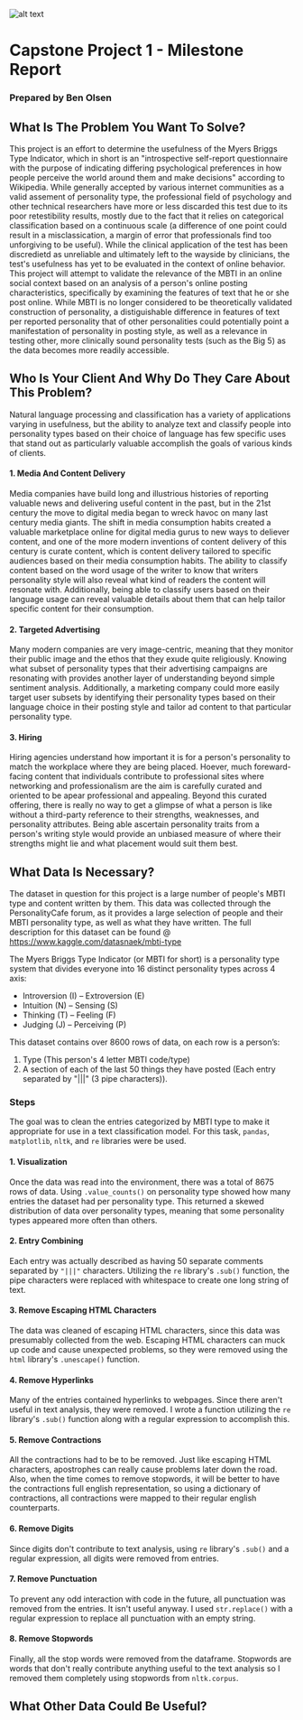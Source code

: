 ![alt text](https://startupbeat.com/wp-content/uploads/2015/12/springboard-logo-secondary-RGB.jpg "Logo Title Text 1")
# Capstone Project 1 - Milestone Report
### Prepared by Ben Olsen
## What Is The Problem You Want To Solve?
This project is an effort to determine the usefulness of the Myers Briggs Type Indicator, which in short is 
an "introspective self-report questionnaire with the purpose of indicating differing psychological preferences in how people 
perceive the world around them and make decisions" according to Wikipedia. While generally accepted by various internet
communities as a valid assement of personality type, the professional field of psychology and other technical researchers have
more or less discarded this test due to its poor retestibility results, mostly due to the fact that it relies on categorical 
classification based on a continuous scale (a difference of one point could result in a misclassication, a margin of error that professionals find too unforgiving to be useful). While the clinical application of the test has been discredietd as unreliable and ultimately left to the wayside by clinicians, the test's usefulness has yet to be evaluated in the context of online behavior. This project will attempt to validate the relevance of the MBTI in an online social context based on an analysis of a person's online posting characteristics, specifically by examining the features of text that he or she post online. While MBTI is no longer considered to be theoretically validated construction of personality, a distiguishable difference in features of text per reported personality that of other personalities could potentially point a manifestation of personality in posting style, as well as a relevance in testing other, more clinically sound personality tests (such as the Big 5) as the data becomes more readily accessible.
## Who Is Your Client And Why Do They Care About This Problem?
Natural language processing and classification has a variety of applications varying in usefulness, but the ability to analyze text and classify people into personality types based on their choice of language has few specific uses that stand out as particularly valuable accomplish the goals of various kinds of clients.
#### 1. Media And Content Delivery

   Media companies have build long and illustrious histories of reporting valuable news and delivering useful content in the past, but in the 21st century the move to digital media began to wreck havoc on many last century media giants. The shift in media consumption habits created a valuable marketplace online for digital media gurus to new ways to deliever content, and one of the more modern inventions of content delivery of this century is curate content, which is content delivery tailored to specific audiences based on their media consumption habits. The ability to classify content based on the word usage of the writer to know that writers personality style will also reveal what kind of readers the content will resonate with. Additionally, being able to classify users based on their language usage can reveal valuable details about them that can help tailor specific content for their  consumption.

#### 2. Targeted Advertising

   Many modern companies are very image-centric, meaning that they monitor their public image and the ethos that they exude quite religiously. Knowing what subset of personality types that their advertising campaigns are resonating with provides another layer of understanding beyond simple sentiment analysis. Additionally, a marketing company could more easily target user subsets by identifying their personality types based on their language choice in their posting style and tailor ad content to that particular personality type.
   
#### 3. Hiring

   Hiring agencies understand how important it is for a person's personality to match the workplace where they are being placed. Hoever, much foreward-facing content that individuals contribute to professional sites where networking and professionalism are the aim is carefully curated and oriented to be apear professional and appealing. Beyond this curated offering, there is really no way to get a glimpse of what a person is like without a third-party reference to their strengths, weaknesses, and personality attributes. Being able ascertain personality traits from a person's writing style would provide an unbiased measure of where their strengths might lie and what placement would suit them best. 

## What Data Is Necessary? 
The dataset in question for this project is a large number of people's MBTI type and content written by them. This data was collected through the PersonalityCafe forum, as it provides a large selection of people and their MBTI personality type, as well as what they have written. The full description for this dataset can be found @ <https://www.kaggle.com/datasnaek/mbti-type>

The Myers Briggs Type Indicator (or MBTI for short) is a personality type system that divides everyone into 16 distinct personality types across 4 axis:

* Introversion (I) – Extroversion (E)
* Intuition (N) – Sensing (S)
* Thinking (T) – Feeling (F)
* Judging (J) – Perceiving (P)

This dataset contains over 8600 rows of data, on each row is a person’s:

1. Type (This person's 4 letter MBTI code/type)
2. A section of each of the last 50 things they have posted (Each entry separated by "|||" (3 pipe characters)). 

### Steps
The goal was to clean the entries categorized by MBTI type to make it appropriate for use in a text classification model. For this task, ```pandas```, ```matplotlib```, ```nltk```, and ```re``` libraries were be used.
#### 1. Visualization
Once the data was read into the environment, there was a total of 8675 rows of data. Using ```.value_counts()``` on personality type showed how many entries the dataset had per personality type. This returned a skewed distribution of data over personality types, meaning that some personality types appeared more often than others. 
#### 2. Entry Combining
Each entry was actually described as having 50 separate comments separated by ```"|||"``` characters. Utilizing the ```re``` library's ```.sub()``` function, the pipe characters were replaced with whitespace to create one long string of text. 
#### 3. Remove Escaping HTML Characters
The data was cleaned of escaping HTML characters, since this data was presumably collected from the web. Escaping HTML characters can muck up code and cause unexpected problems, so they were removed using the ```html``` library's ```.unescape()``` function. 
#### 4. Remove Hyperlinks
Many of the entries contained hyperlinks to webpages. Since there aren't useful in text analysis, they were removed. I wrote a function utilizing the ```re``` library's ```.sub()``` function along with a regular expression to accomplish this. 
#### 5. Remove Contractions
All the contractions had to be to be removed. Just like escaping HTML characters, apostrophes can really cause problems later down the road. Also, when the time comes to remove stopwords, it will be better to have the contractions full english representation,  so using a dictionary of contractions, all contractions  were mapped to their regular english counterparts.
#### 6. Remove Digits
Since digits don't contribute to text analysis, using ```re``` library's ```.sub()``` and a regular expression, all digits were removed from entries.
#### 7. Remove Punctuation
To prevent any odd interaction with code in the future, all punctuation was removed from the entries. It isn't useful anyway. I used ```str.replace()``` with a regular expression to replace all punctuation with an empty string. 
#### 8. Remove Stopwords
Finally, all the stop words were removed from the dataframe. Stopwords are words that don't really contribute anything useful to the text analysis so I removed them completely using stopwords from ```nltk.corpus```.

## What Other Data Could Be Useful?




